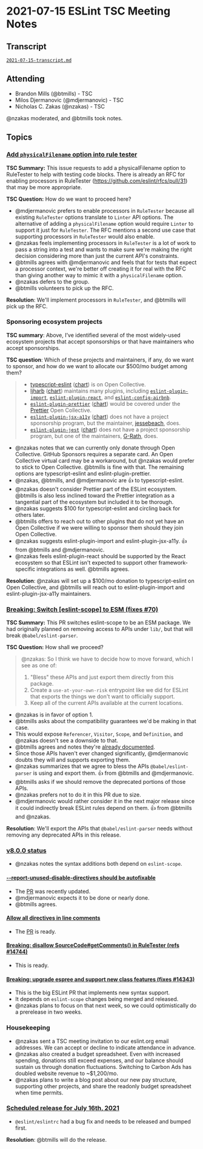 # 2021-07-15 ESLint TSC Meeting Notes

## Transcript

[`2021-07-15-transcript.md`](2021-07-15-transcript.md)

## Attending

* Brandon Mills (@btmills) - TSC
* Milos Djermanovic (@mdjermanovic) - TSC
* Nicholas C. Zakas (@nzakas) - TSC

@nzakas moderated, and @btmills took notes.

## Topics

### [Add `physicalFilename` option into rule tester](https://github.com/eslint/eslint/issues/14800)

**TSC Summary:** This issue requests to add a physicalFilename option to RuleTester to help with testing code blocks. There is already an RFC for enabling processors in RuleTester (https://github.com/eslint/rfcs/pull/31) that may be more appropriate.

**TSC Question:** How do we want to proceed here?

* @mdjermanovic prefers to enable processors in `RuleTester` because all existing `RuleTester` options translate to `Linter` API options. The alternative of adding a `physicalFilename` option would require `Linter` to support it just for `RuleTester`. The RFC mentions a second use case that supporting processors in `RuleTester` would also enable.
* @nzakas feels implementing processors in `RuleTester` is a lot of work to pass a string into a test and wants to make sure we're making the right decision considering more than just the current API's constraints.
* @btmills agrees with @mdjermanovic and feels that for tests that expect a processor context, we're better off creating it for real with the RFC than giving another way to mimic it with a `physicalFilename` option.
* @nzakas defers to the group.
* @btmills volunteers to pick up the RFC.

**Resolution**: We'll implement processors in `RuleTester`, and @btmills will pick up the RFC.

### Sponsoring ecosystem projects

**TSC summary**: Above, I’ve identified several of the most widely-used ecosystem projects that accept sponsorships or that have maintainers who accept sponsorships.

**TSC question**: Which of these projects and maintainers, if any, do we want to sponsor, and how do we want to allocate our $500/mo budget among them?

> - [typescript-eslint](https://opencollective.com/typescript-eslint) ([chart](https://npm-stat.com/charts.html?package=eslint&package=%40typescript-eslint%2Feslint-plugin&from=2020-06-25&to=2021-06-25)) is on Open Collective.
> - [ljharb](https://github.com/sponsors/ljharb) ([chart](https://npm-stat.com/charts.html?package=eslint&package=eslint-plugin-import&package=eslint-plugin-react&package=eslint-config-airbnb&from=2020-06-25&to=2021-06-25)) maintains many plugins, including [`eslint-plugin-import`](https://github.com/benmosher/eslint-plugin-import), [`eslint-plugin-react`](https://github.com/yannickcr/eslint-plugin-react), and [`eslint-config-airbnb`](https://github.com/airbnb/javascript).
> - [`eslint-plugin-prettier`](https://github.com/prettier/eslint-plugin-prettier) ([chart](https://npm-stat.com/charts.html?package=eslint&package=eslint-plugin-prettier&from=2020-06-25&to=2021-06-25)) would be covered under the [Prettier](https://opencollective.com/prettier) Open Collective.
> - [`eslint-plugin-jsx-a11y`](https://github.com/jsx-eslint/eslint-plugin-jsx-a11y) ([chart](https://npm-stat.com/charts.html?package=eslint&package=eslint-plugin-jsx-a11y&from=2020-06-25&to=2021-06-25)) does not have a project sponsorship program, but the maintainer, [jessebeach](https://github.com/sponsors/jessebeach), does.
> - [`eslint-plugin-jest`](https://github.com/jest-community/eslint-plugin-jest) ([chart](https://npm-stat.com/charts.html?package=eslint&package=eslint-plugin-jest&from=2020-06-25&to=2021-06-25)) does not have a project sponsorship program, but one of the maintainers, [G-Rath](https://github.com/sponsors/G-Rath), does.

* @nzakas notes that we can currently only donate through Open Collective. GitHub Sponsors requires a separate card. An Open Collective virtual card may be a workaround, but @nzakas would prefer to stick to Open Collective. @btmills is fine with that. The remaining options are typescript-eslint and eslint-plugin-prettier.
* @nzakas, @btmills, and @mdjermanovic are :+1: to typescript-eslint.
* @nzakas doesn't consider Prettier part of the ESLint ecosystem. @btmills is also less inclined toward the Prettier integration as a tangential part of the ecosystem but included it to be thorough.
* @nzakas suggests $100 for typescript-eslint and circling back for others later.
* @btmills offers to reach out to other plugins that do not yet have an Open Collective if we were willing to sponsor them should they join Open Collective.
* @nzakas suggests eslint-plugin-import and eslint-plugin-jsx-a11y. :+1: from @btmills and @mdjermanovic.
* @nzakas feels eslint-plugin-react should be supported by the React ecosystem so that ESLint isn't expected to support other framework-specific integrations as well. @btmills agrees.

**Resolution**: @nzakas will set up a $100/mo donation to typescript-eslint on Open Collective, and @btmills will reach out to eslint-plugin-import and eslint-plugin-jsx-a11y maintainers.

### [Breaking: Switch [eslint-scope] to ESM (fixes #70)](https://github.com/eslint/eslint-scope/pull/71)

**TSC Summary:** This PR switches eslint-scope to be an ESM package. We had originally planned on removing access to APIs under `lib/`, but that will break `@babel/eslint-parser`.

**TSC Question:** How shall we proceed?

> @nzakas: So I think we have to decide how to move forward, which I see as one of:
> 
> 1. "Bless" these APIs and just export them directly from this package.
> 2. Create a `use-at-your-own-risk` entrypoint like we did for ESLint that exports the things we don't want to officially support.
> 3. Keep all of the current APIs available at the current locations.

* @nzakas is in favor of option 1.
* @btmills asks about the compatibility guarantees we'd be making in that case.
* This would expose `Referencer`, `Visitor`, `Scope`, and `Definition`, and @nzakas doesn't see a downside to that.
* @btmills agrees and notes they're [already documented](https://eslint.org/docs/developer-guide/scope-manager-interface).
* Since those APIs haven't ever changed significantly, @mdjermanovic doubts they will and supports exporting them.
* @nzakas summarizes that we agree to bless the APIs `@babel/eslint-parser` is using and export them. :+1: from @btmills and @mdjermanovic.
* @btmills asks if we should remove the deprecated portions of those APIs.
* @nzakas prefers not to do it in this PR due to size.
* @mdjermanovic would rather consider it in the next major release since it could indirectly break ESLint rules depend on them. :+1: from @btmills and @nzakas.

**Resolution**: We'll export the APIs that `@babel/eslint-parser` needs without removing any deprecated APIs in this release.

### [v8.0.0 status](https://github.com/eslint/eslint/projects/8)

* @nzakas notes the syntax additions both depend on `eslint-scope`.

#### [--report-unused-disable-directives should be autofixable](https://github.com/eslint/eslint/issues/11815)

* The [PR](https://github.com/eslint/eslint/pull/14617) was recently updated.
* @mdjermanovic expects it to be done or nearly done.
* @btmills agrees.

#### [Allow all directives in line comments](https://github.com/eslint/eslint/issues/14575)

* The [PR](https://github.com/eslint/eslint/pull/14656) is ready.

#### [Breaking: disallow SourceCode#getComments() in RuleTester (refs #14744)](https://github.com/eslint/eslint/pull/14769)

* This is ready.

#### [Breaking: upgrade espree and support new class features (fixes #14343)](https://github.com/eslint/eslint/pull/14591)

* This is the big ESLint PR that implements new syntax support.
* It depends on `eslint-scope` changes being merged and released.
* @nzakas plans to focus on that next week, so we could optimistically do a prerelease in two weeks.

### Housekeeping

* @nzakas sent a TSC meeting invitation to our eslint.org email addresses. We can accept or decline to indicate attendance in advance.
* @nzakas also created a budget spreadsheet. Even with increased spending, donations still exceed expenses, and our balance should sustain us through donation fluctuations. Switching to Carbon Ads has doubled website revenue to ~$1,200/mo.
* @nzakas plans to write a blog post about our new pay structure, supporting other projects, and share the readonly budget spreadsheet when time permits.

### [Scheduled release for July 16th, 2021](https://github.com/eslint/eslint/issues/14770)

* `@eslint/eslintrc` had a bug fix and needs to be released and bumped first.

**Resolution**: @btmills will do the release.
